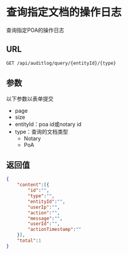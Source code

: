 # 查询指定文档的操作日志

查询指定POA的操作日志

## URL

```http
GET /api/auditlog/query/{entityId}/{type}
```

## 参数

以下参数以表单提交

- page
- size
- entityId：poa id或notary id
- type：查询的文档类型
  - Notary
  - PoA

## 返回值

```json
{
    "content":[{
        "id":"",
        "type":"",
        "entityId":"",
        "userIp":"",
        "action":"",
        "message":"",
        "userId":"",
        "actionTimestamp":""
    }],
    "total":1
}
```

